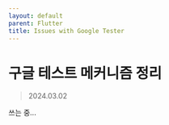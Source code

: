 ```yaml
---
layout: default
parent: Flutter
title: Issues with Google Tester
---
```

# 구글 테스트 메커니즘 정리
> 2024.03.02

쓰는 중...